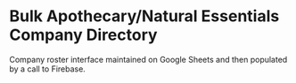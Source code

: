 # Bulk Apothecary/Natural Essentials Company Directory
Company roster interface maintained on Google Sheets and then populated by a call to Firebase.
